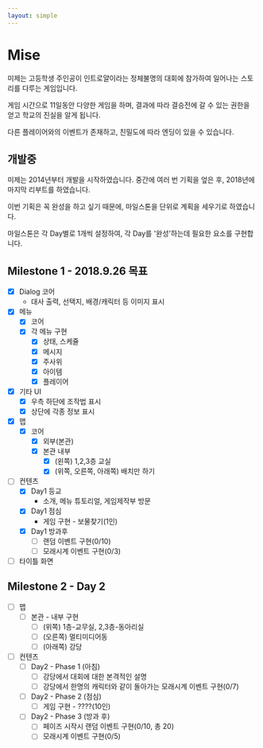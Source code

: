 ```yaml
---
layout: simple
---
```



# Mise

미제는 고등학생 주인공이 인트로얄이라는 정체불명의 대회에 참가하여 일어나는 스토리를 다루는 게임입니다.

게임 시간으로 11일동안 다양한 게임을 하며, 결과에 따라 결승전에 갈 수 있는 권한을 얻고 학교의 진실을 알게 됩니다.

다른 플레이어와의 이벤트가 존재하고, 친밀도에 따라 엔딩이 있을 수 있습니다.

## 개발중

미제는 2014년부터 개발을 시작하였습니다. 중간에 여러 번 기획을 엎은 후, 2018년에 마지막 리부트를 하였습니다.

이번 기획은 꼭 완성을 하고 싶기 때문에, 마일스톤을 단위로 계획을 세우기로 하였습니다.

마일스톤은 각 Day별로 1개씩 설정하여, 각 Day를 '완성'하는데 필요한 요소를 구현합니다.

## Milestone 1 - 2018.9.26 목표

- [X] Dialog 코어
  - 대사 출력, 선택지, 배경/캐릭터 등 이미지 표시
- [X] 메뉴
  - [X] 코어
  - [X] 각 메뉴 구현
    - [X] 상태, 스케쥴
    - [X] 메시지
    - [X] 주사위
    - [X] 아이템
    - [X] 플레이어
- [X] 기타 UI
  - [X] 우측 하단에 조작법 표시
  - [X] 상단에 각종 정보 표시
- [X] 맵
  - [X] 코어
    - [X] 외부(본관)
    - [X] 본관 내부
      - [X] (왼쪽) 1,2,3층 교실
      - [X] (위쪽, 오른쪽, 아래쪽) 배치만 하기
- [ ] 컨텐츠
  - [X] Day1 등교
    - 소개, 메뉴 튜토리얼, 게임제작부 방문
  - [X] Day1 점심
    - 게임 구현 - 보물찾기(1인)
  - [X] Day1 방과후
    - [ ] 랜덤 이벤트 구현(0/10)
    - [ ] 모래시계 이벤트 구현(0/3)
- [ ] 타이틀 화면

## Milestone 2 - Day 2

- [ ] 맵
  - [ ] 본관 - 내부 구현
    - [ ] (위쪽) 1층-교무실, 2,3층-동아리실
    - [ ] (오른쪽) 멀티미디어동
    - [ ] (아래쪽) 강당
- [ ] 컨텐츠
  - [ ] Day2 - Phase 1 (아침)
    - [ ] 강당에서 대회에 대한 본격적인 설명
    - [ ] 강당에서 한명의 캐릭터와 같이 돌아가는 모래시계 이벤트 구현(0/7)
  - [ ] Day2 - Phase 2 (점심)
    - [ ] 게임 구현 - ????(10인)
  - [ ] Day2 - Phase 3 (방과 후)
    - [ ] 페이즈 시작시 랜덤 이벤트 구현(0/10, 총 20)
    - [ ] 모래시계 이벤트 구현(0/5)

